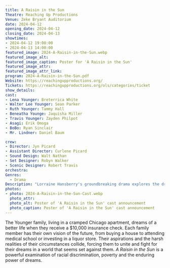 ```yaml
---
title: A Raisin in the Sun
Theatre: Reaching Up Productions
Venue: Zeke Bryant Auditorium
date: 2024-04-12
opening_date: 2024-04-12
closing_date: 2024-04-13
showtimes:
- 2024-04-12 19:00:00
- 2024-04-13 14:00:00
featured_image: 2024-A-Raisin-in-the-Sun.webp
featured_image_alt: 
featured_image_caption: Poster for 'A Raisin in the Sun'
featured_image_attr: 
featured_image_attr_link: 
program: 2024-A-Raisin-in-the-Sun.pdf
Website: https://reachingupproductions.org/
Tickets: https://reachingupproductions.org/ols/categories/ticket
show_details: 
cast:
- Lena Younger: Breterrica White
- Walter Lee Younger: Sean Parker
- Ruth Younger: Tammy Hall
- Beneatha Younge: Jaquisha Miller
- Travis Younger: Zayden Philpot
- Asagi: Erik Omoga
- BoBo: Ryan Sinclair
- Mr. Lindner: Daniel Baum

crew:
- Director: Jyn Picard
- Assistant Director: Curlene Picard
- Sound Design: Walt Nathan
- Set Designer: Robyn Walker
- Scenic Designer: Robert Travis
orchestra:
Genres:
  - Drama
Description: "Lorraine Hansberry's groundbreaking drama explores the dreams and struggles of the Younger family in 1950s Chicago."
photos:
- photo: 2024-A-Raisin-in-the-Sun-Cast.webp
  photo_attr: 
  photo_alt: Poster of 'A Raisin in the Sun' cast announcement
  photo_caption: Poster of 'A Raisin in the Sun' cast announcement
---
```

The Younger family, living in a cramped Chicago apartment, dreams of a better life when they receive a $10,000 insurance check. Each family member has their own vision of the future, from buying a house to attending medical school or investing in a liquor store. Their aspirations and the harsh realities of their circumstances collide, forcing them to unite and fight for their dreams in a world that seems set against them. *A Raisin in the Sun* is a powerful examination of racial discrimination, poverty and the enduring power of dreams.